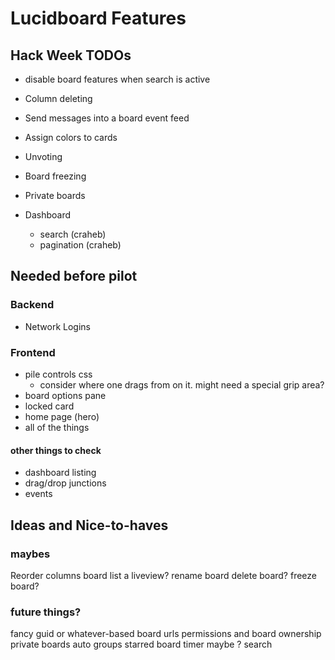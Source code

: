 Lucidboard Features
===================

## Hack Week TODOs

- disable board features when search is active

- Column deleting

- Send messages into a board event feed
- Assign colors to cards
- Unvoting
- Board freezing
- Private boards

- Dashboard
  - search (craheb)
  - pagination (craheb)

## Needed before pilot

### Backend

* Network Logins

### Frontend

* pile controls css
  * consider where one drags from on it. might need a special grip area?
* board options pane
* locked card
* home page (hero)
* all of the things

#### other things to check

* dashboard listing
* drag/drop junctions
* events

## Ideas and Nice-to-haves


### maybes

Reorder columns
board list a liveview?
rename board
delete board?
freeze board?


### future things?

fancy guid or whatever-based board urls
permissions and board ownership
private boards
auto groups
starred board
timer maybe ?
search
